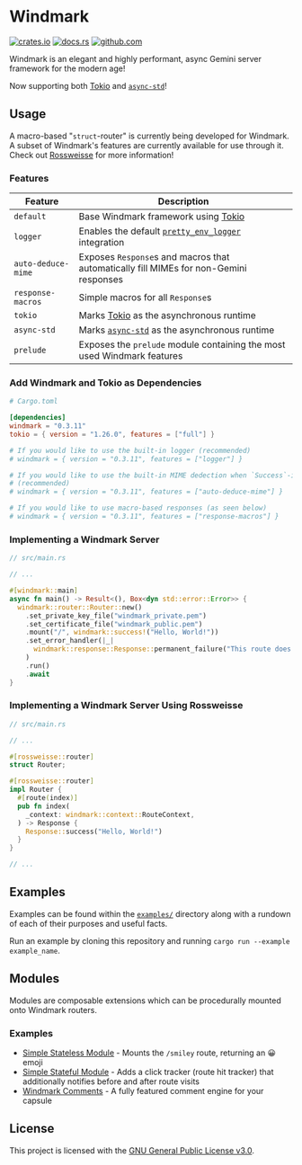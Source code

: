 # Windmark

[![crates.io](https://img.shields.io/crates/v/windmark.svg)](https://crates.io/crates/windmark)
[![docs.rs](https://docs.rs/windmark/badge.svg)](https://docs.rs/windmark)
[![github.com](https://github.com/gemrest/windmark/actions/workflows/check.yaml/badge.svg?branch=main)](https://github.com/gemrest/windmark/actions/workflows/check.yaml)

Windmark is an elegant and highly performant, async Gemini server framework for
the modern age!

Now supporting both [Tokio](https://tokio.rs/) and [`async-std`](https://async.rs/)!

## Usage

A macro-based "`struct`-router" is currently being developed for Windmark. A
subset of Windmark's features are currently available for use through it. Check
out [Rossweisse](./rossweisse/) for more information!

### Features

| Feature            | Description                                                                                             |
| ------------------ | ------------------------------------------------------------------------------------------------------- |
| `default`          | Base Windmark framework using [Tokio](https://tokio.rs/)                                                |
| `logger`           | Enables the default [`pretty_env_logger`](https://github.com/seanmonstar/pretty-env-logger) integration |
| `auto-deduce-mime` | Exposes `Response`s and macros that automatically fill MIMEs for non-Gemini responses                   |
| `response-macros`  | Simple macros for all `Response`s                                                                       |
| `tokio`            | Marks [Tokio](https://tokio.rs/) as the asynchronous runtime                                            |
| `async-std`        | Marks [`async-std`](https://async.rs/) as the asynchronous runtime                                      |
| `prelude`          | Exposes the `prelude` module containing the most used Windmark features                                 |

### Add Windmark and Tokio as Dependencies

```toml
# Cargo.toml

[dependencies]
windmark = "0.3.11"
tokio = { version = "1.26.0", features = ["full"] }

# If you would like to use the built-in logger (recommended)
# windmark = { version = "0.3.11", features = ["logger"] }

# If you would like to use the built-in MIME dedection when `Success`-ing a file
# (recommended)
# windmark = { version = "0.3.11", features = ["auto-deduce-mime"] }

# If you would like to use macro-based responses (as seen below)
# windmark = { version = "0.3.11", features = ["response-macros"] }
```

### Implementing a Windmark Server

```rust
// src/main.rs

// ...

#[windmark::main]
async fn main() -> Result<(), Box<dyn std::error::Error>> {
  windmark::router::Router::new()
    .set_private_key_file("windmark_private.pem")
    .set_certificate_file("windmark_public.pem")
    .mount("/", windmark::success!("Hello, World!"))
    .set_error_handler(|_|
      windmark::response::Response::permanent_failure("This route does not exist!")
    )
    .run()
    .await
}
```

### Implementing a Windmark Server Using Rossweisse

```rust
// src/main.rs

// ...

#[rossweisse::router]
struct Router;

#[rossweisse::router]
impl Router {
  #[route(index)]
  pub fn index(
    _context: windmark::context::RouteContext,
  ) -> Response {
    Response::success("Hello, World!")
  }
}

// ...
```

## Examples

Examples can be found within the
[`examples/`](https://github.com/gemrest/windmark/tree/main/examples) directory
along with a rundown of each of their purposes and useful facts.

Run an example by cloning this repository and running `cargo run --example example_name`.

## Modules

Modules are composable extensions which can be procedurally mounted onto Windmark
routers.

### Examples

- [Simple Stateless Module](https://github.com/gemrest/windmark/blob/main/examples/stateless_module.rs)
  \- Mounts the `/smiley` route, returning an 😀 emoji
- [Simple Stateful Module](https://github.com/gemrest/windmark/blob/main/examples/stateful_module.rs)
  \- Adds a click tracker (route hit tracker) that additionally notifies before and after route visits
- [Windmark Comments](https://github.com/gemrest/windmark-comments) - A fully featured comment engine
  for your capsule

## License

This project is licensed with the
[GNU General Public License v3.0](https://github.com/gemrest/windmark/blob/main/LICENSE).
